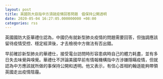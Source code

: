 ```yaml
---
layout: post
title: 英國防大臣指中方須就疫情回答問題　倡保持公開透明
date: 2020-05-04 16:27:05.000000000 +08:00
categories: rss
---
```


英國國防大臣華禮仕認為，中國仍有就新型肺炎疫情的問題需要回答，但強調應該留待疫情受控、穩定經濟後，才去檢視中方做法有否出錯。

早前確診新型肺炎的華禮仕，接受電台訪問時形容患病時自己的體力耗盡，並有多日失去味覺與嗅覺。華禮仕不評論美國早前有情報機構指中方涉嫌隱瞞疫情，但就認為中方應該就所做的事保持公開和透明。他又表示，有信心首相約翰遜能夠帶領英國走出疫情陰霾。
